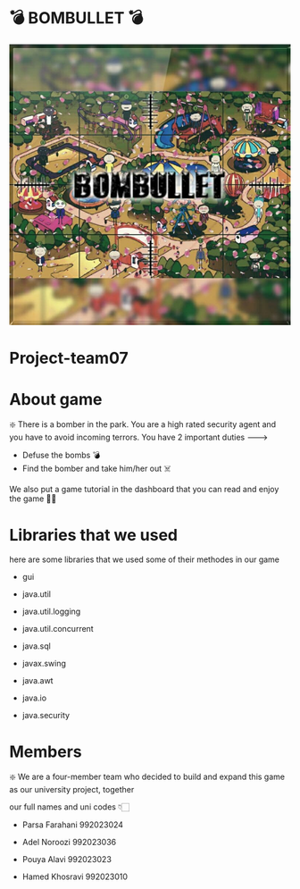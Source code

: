 
# 💣 BOMBULLET 💣
<img src="/src/main/resources/logo/logo.jpg" width="550" >

# Project-team07
# About game
 ❇️ There is a bomber in the park. You are a high rated security agent and you have to avoid incoming terrors. You have 2 important duties --->
* Defuse the bombs 💣
* Find the bomber and take him/her out ☠️
 
We also put a game tutorial in the dashboard that you can read and enjoy the game 🌹🌹

# Libraries that we used
here are some libraries that we used some of their methodes in our game

* gui

* java.util

* java.util.logging

* java.util.concurrent

* java.sql

* javax.swing

* java.awt

* java.io

* java.security

# Members
 ❇️ We are a four-member team who decided to build and expand this game as our university project, together

our full names and uni codes 👇🏻
* Parsa Farahani 992023024

* Adel Noroozi 992023036 

* Pouya Alavi 992023023 

* Hamed Khosravi 992023010
